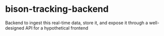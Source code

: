 # bison-tracking-backend
Backend to ingest this real-time data, store it, and expose it through a well-designed API for a hypothetical frontend
